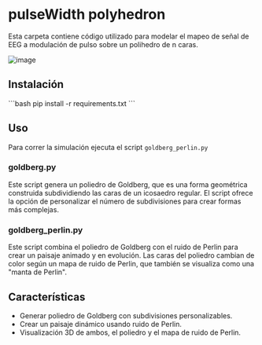 
# pulseWidth polyhedron
Esta carpeta contiene código utilizado para modelar el mapeo de señal de EEG a modulación de pulso sobre un polihedro de n caras. 

![image](https://github.com/interspecifics/Deep_Self_dev/assets/12953522/13f77d7f-6ac6-44ff-a878-eac70984df04)

## Instalación
\```bash
pip install -r requirements.txt
\```

## Uso
Para correr la simulación ejecuta el script `goldberg_perlin.py`

### goldberg.py

Este script genera un poliedro de Goldberg, que es una forma geométrica construida subdividiendo las caras de un icosaedro regular. El script ofrece la opción de personalizar el número de subdivisiones para crear formas más complejas.

### goldberg_perlin.py

Este script combina el poliedro de Goldberg con el ruido de Perlin para crear un paisaje animado y en evolución. Las caras del poliedro cambian de color según un mapa de ruido de Perlin, que también se visualiza como una "manta de Perlin".

## Características

- Generar poliedro de Goldberg con subdivisiones personalizables.
- Crear un paisaje dinámico usando ruido de Perlin.
- Visualización 3D de ambos, el poliedro y el mapa de ruido de Perlin.
